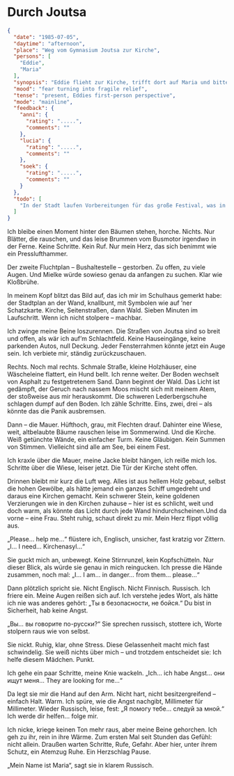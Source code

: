 # Durch Joutsa

```json
{
  "date": "1985-07-05",
  "daytime": "afternoon",
  "place": "Weg vom Gymnasium Joutsa zur Kirche",
  "persons": [
    "Eddie",
    "Maria"
  ],
  "synopsis": "Eddie flieht zur Kirche, trifft dort auf Maria und bittet um Kirchenasyl. Maria spricht Russisch und verspricht ihr Hilfe.",
  "mood": "fear turning into fragile relief",
  "tense": "present, Eddies first-person perspective",
  "mode": "mainline",
  "feedback": {
    "anni": {
      "rating": ".....",
      "comments": ""
    },
    "lucia": {
      "rating": ".....",
      "comments": ""
    },
    "soek": {
      "rating": ".....",
      "comments": ""
    }
  },
  "todo": [
    "In der Stadt laufen Vorbereitungen für das große Festival, was in etwa einer Woche starten wird. Eddie überlegt kurz, ob einer der Fahrer sie mitnehmen könnte, verwirft die Ideen aber schließlich - Nein, Festival ist abgewählt, die Augenzeugen können sich nicht daran erinnern. Es stört den Fluss."
  ]
}
```

Ich bleibe einen Moment hinter den Bäumen stehen, horche. Nichts. Nur Blätter,
die rauschen, und das leise Brummen vom Busmotor irgendwo in der Ferne. Keine
Schritte. Kein Ruf. Nur mein Herz, das sich benimmt wie ein Presslufthammer.

Der zweite Fluchtplan – Bushaltestelle – gestorben. Zu offen, zu viele Augen.
Und Mielke würde sowieso genau da anfangen zu suchen. Klar wie Kloßbrühe.

In meinem Kopf blitzt das Bild auf, das ich mir im Schulhaus gemerkt habe: der
Stadtplan an der Wand, knallbunt, mit Symbolen wie auf ’ner Schatzkarte. Kirche,
Seitenstraßen, dann Wald. Sieben Minuten im Laufschritt. Wenn ich nicht stolpere
– machbar.

Ich zwinge meine Beine loszurennen. Die Straßen von Joutsa sind so breit und
offen, als wär ich auf’m Schlachtfeld. Keine Hauseingänge, keine parkenden
Autos, null Deckung. Jeder Fensterrahmen könnte jetzt ein Auge sein. Ich
verbiete mir, ständig zurückzuschauen.

Rechts. Noch mal rechts. Schmale Straße, kleine Holzhäuser, eine Wäscheleine
flattert, ein Hund bellt. Ich renne weiter. Der Boden wechselt von Asphalt zu
festgetretenem Sand. Dann beginnt der Wald. Das Licht ist gedämpft, der Geruch
nach nassem Moos mischt sich mit meinem Atem, der stoßweise aus mir herauskommt.
Die schweren Lederbergschuhe schlagen dumpf auf den Boden. Ich zähle Schritte.
Eins, zwei, drei – als könnte das die Panik ausbremsen.

Dann – die Mauer. Hüfthoch, grau, mit Flechten drauf. Dahinter eine Wiese, weit,
altbelaubte Bäume rauschen leise im Sommerwind. Und die Kirche. Weiß getünchte
Wände, ein einfacher Turm. Keine Gläubigen. Kein Summen von Stimmen. Vielleicht
sind alle am See, bei einem Fest.

Ich kraxle über die Mauer, meine Jacke bleibt hängen, ich reiße mich los.
Schritte über die Wiese, leiser jetzt. Die Tür der Kirche steht offen.

Drinnen bleibt mir kurz die Luft weg. Alles ist aus hellem Holz gebaut, selbst
die hohen Gewölbe, als hätte jemand ein ganzes Schiff umgedreht und daraus eine
Kirchen gemacht. Kein schwerer Stein, keine goldenen Verzierungen wie in den
Kirchen zuhause – hier ist es schlicht, weit und doch warm, als könnte das Licht
durch jede Wand hindurchscheinen.Und da vorne – eine Frau. Steht ruhig, schaut
direkt zu mir. Mein Herz flippt völlig aus.

„Please… help me…“ flüstere ich, Englisch, unsicher, fast kratzig vor Zittern.
„I… I need… Kirchenasyl…“

Sie guckt mich an, unbewegt. Keine Stirnrunzel, kein Kopfschütteln. Nur dieser
Blick, als würde sie genau in mich reingucken. Ich presse die Hände zusammen,
noch mal: „I… I am… in danger… from them… please…“

Dann plötzlich spricht sie. Nicht Englisch. Nicht Finnisch. Russisch. Ich friere
ein. Meine Augen reißen sich auf. Ich verstehe jedes Wort, als hätte ich nie was
anderes gehört: „Ты в безопасности, не бойся.“ Du bist in Sicherheit, hab keine
Angst.

„Вы… вы говорите по-русски?“ Sie sprechen russisch, stottere ich, Worte stolpern
raus wie von selbst.

Sie nickt. Ruhig, klar, ohne Stress. Diese Gelassenheit macht mich fast
schwindelig. Sie weiß nichts über mich – und trotzdem entscheidet sie: Ich helfe
diesem Mädchen. Punkt.

Ich gehe ein paar Schritte, meine Knie wackeln. „Ich… ich habe Angst… они ищут
меня… They are looking for me…“

Da legt sie mir die Hand auf den Arm. Nicht hart, nicht besitzergreifend –
einfach Halt. Warm. Ich spüre, wie die Angst nachgibt, Millimeter für
Millimeter. Wieder Russisch, leise, fest: „Я помогу тебе… следуй за мной.“ Ich
werde dir helfen… folge mir.

Ich nicke, kriege keinen Ton mehr raus, aber meine Beine gehorchen. Ich geh zu
ihr, rein in ihre Wärme. Zum ersten Mal seit Stunden das Gefühl: nicht allein.
Draußen warten Schritte, Rufe, Gefahr. Aber hier, unter ihrem Schutz, ein
Atemzug Ruhe. Ein Herzschlag Pause.

„Mein Name ist Maria“, sagt sie in klarem Russisch.

